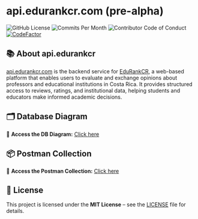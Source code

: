 # api.edurankcr.com (pre-alpha)
![GitHub License](https://img.shields.io/github/license/edurankcr/edurankcr.api)
![Commits Per Month](https://img.shields.io/github/commit-activity/m/edurankcr/edurankcr.api)
![Contributor Code of Conduct](https://img.shields.io/badge/Contributor%20Covenant-1.4-purple)
[![CodeFactor](https://www.codefactor.io/repository/github/edurankcr/edurankcr.api/badge/master)](https://www.codefactor.io/repository/github/edurankcr/edurankcr.api/overview/master)

## 📚 About api.edurankcr
[api.edurankcr.com](https://api.edurankcr.com) is the backend service for [EduRankCR](https://edurankcr.com), a web-based platform that enables users to evaluate and exchange opinions about professors and educational institutions in Costa Rica. It provides structured access to reviews, ratings, and institutional data, helping students and educators make informed academic decisions.

## 🗂 Database Diagram
🔗 **Access the DB Diagram:** [Click here](https://dbdiagram.io/d/edurankcr-com-db-67ad3e37263d6cf9a0f87279)

## 📦 Postman Collection
🔗 **Access the Postman Collection:** [Click here](https://edurankcr-team.postman.co/workspace/EduRankCR-Team-Workspace~b6a3d301-38f7-48af-97d7-c90f29210421/collection/40265622-6868f23c-25f4-409f-92bd-32d9523bece9)

## 📜 License
This project is licensed under the **MIT License** – see the [LICENSE](LICENSE) file for details.
